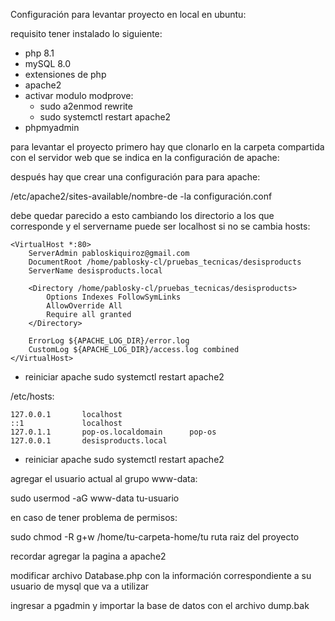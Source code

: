 Configuración para levantar proyecto en local en ubuntu: 



requisito tener instalado lo siguiente:

* php 8.1
* mySQL 8.0
* extensiones de php
* apache2
* activar modulo modprove:
  * sudo a2enmod rewrite
  * sudo systemctl restart apache2
* phpmyadmin

para levantar el proyecto primero hay que clonarlo en la carpeta compartida con el servidor web que se indica en  la configuración de apache:

después hay que crear una configuración para para apache:

/etc/apache2/sites-available/nombre-de -la configuración.conf

debe quedar parecido a esto cambiando los directorio a los que corresponde y el servername puede ser localhost si no se cambia  hosts:

```
<VirtualHost *:80>
    ServerAdmin pabloskiquiroz@gmail.com
    DocumentRoot /home/pablosky-cl/pruebas_tecnicas/desisproducts
    ServerName desisproducts.local

    <Directory /home/pablosky-cl/pruebas_tecnicas/desisproducts>
        Options Indexes FollowSymLinks
        AllowOverride All
        Require all granted
    </Directory>

    ErrorLog ${APACHE_LOG_DIR}/error.log
    CustomLog ${APACHE_LOG_DIR}/access.log combined
</VirtualHost>

```

* reiniciar apache sudo systemctl restart apache2

/etc/hosts:

```
127.0.0.1       localhost
::1             localhost
127.0.1.1       pop-os.localdomain      pop-os
127.0.0.1       desisproducts.local
```

* reiniciar apache sudo systemctl restart apache2

agregar el usuario actual al grupo www-data:

sudo usermod -aG www-data tu-usuario

en caso de tener problema de permisos: 

sudo chmod -R g+w /home/tu-carpeta-home/tu ruta raiz del proyecto

recordar agregar la pagina a apache2 

modificar archivo Database.php con la información correspondiente a su usuario de mysql que va a utilizar 

ingresar a pgadmin y importar la base de datos con el archivo dump.bak

